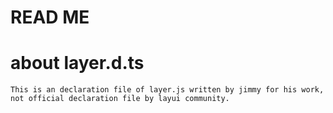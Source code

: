 # READ ME

# about layer.d.ts

    This is an declaration file of layer.js written by jimmy for his work, not official declaration file by layui community.


